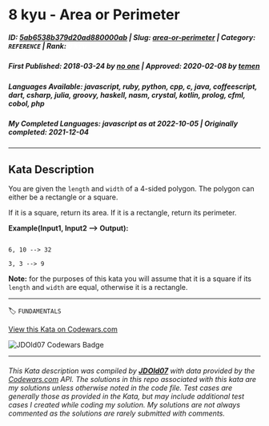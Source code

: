 # 8 kyu - Area or Perimeter

##### **ID**: [5ab6538b379d20ad880000ab](https://www.codewars.com/kata/5ab6538b379d20ad880000ab) | **Slug**: [area-or-perimeter](https://www.codewars.com/kata/5ab6538b379d20ad880000ab) | **Category**: `REFERENCE` | **Rank**: <span style="color:white">8 kyu</span>

##### **First Published**: 2018-03-24 ***by*** [no one](https://www.codewars.com/users/no%20one) | **Approved**: 2020-02-08 ***by*** [temen](https://www.codewars.com/users/temen)

##### **Languages Available**: javascript, ruby, python, cpp, c, java, coffeescript, dart, csharp, julia, groovy, haskell, nasm, crystal, kotlin, prolog, cfml, cobol, php

##### **My Completed Languages**: javascript ***as at*** 2022-10-05 | **Originally completed**: 2021-12-04

---

## Kata Description


You are given the `length` and `width` of a 4-sided polygon. The polygon can either be a rectangle or a square.  

If it is a square, return its area. If it is a rectangle, return its perimeter.



**Example(Input1, Input2 --> Output):**

```

6, 10 --> 32

3, 3 --> 9

```



**Note:** for the purposes of this kata you will assume that it is a square if its `length` and `width` are equal, otherwise it is a rectangle.



---


🏷 `FUNDAMENTALS`


[View this Kata on Codewars.com](https://www.codewars.com/kata/5ab6538b379d20ad880000ab)

![](https://www.codewars.com/users/jdold07/badges/large "JDOld07 Codewars Badge")

---

###### *This Kata description was compiled by [**JDOld07**](https://tpstech.dev) with data provided by the [Codewars.com](https://www.codewars.com) API.  The solutions in this repo associated with this kata are my solutions unless otherwise noted in the code file.  Test cases are generally those as provided in the Kata, but may include additional test cases I created while coding my solution.  My solutions are not always commented as the solutions are rarely submitted with comments.*
